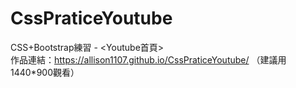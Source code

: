 # CssPraticeYoutube
CSS+Bootstrap練習 - <Youtube首頁><br>
作品連結：https://allison1107.github.io/CssPraticeYoutube/
（建議用1440*900觀看）
